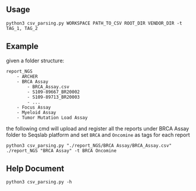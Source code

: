 ## Usage
```
python3 csv_parsing.py WORKSPACE PATH_TO_CSV ROOT_DIR VENDOR_DIR -t TAG_1, TAG_2
```

## Example
given a folder structure:

```
report_NGS
	- ARCHER
	- BRCA Assay
		- BRCA_Assay.csv
		- S109-89667_BR20002
		- S109-89713_BR20003
		- ...
	- Focus Assay
	- Myeloid Assay
	- Tumor Mutation Load Assay
```
the following cmd will upload and register all the reports under BRCA Assay folder to Seqslab platform and set `BRCA` and `Oncomine` as tags for each report

```
python3 csv_parsing.py "./report_NGS/BRCA Assay/BRCA_Assay.csv" ./report_NGS "BRCA Assay" -t BRCA Oncomine
```



## Help Document
```
python3 csv_parsing.py -h
```
